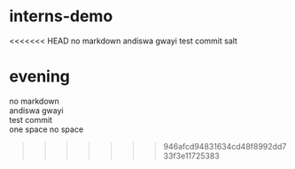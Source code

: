 # interns-demo
<<<<<<< HEAD
no markdown
andiswa gwayi
test commit
salt

evening
=======
no markdown  
andiswa gwayi  
test commit  
one space 
no space
>>>>>>> 946afcd94831634cd48f8992dd733f3e11725383
